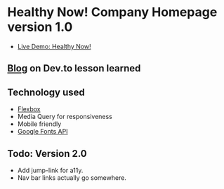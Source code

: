 # Healthy Now! Company Homepage version 1.0

- [Live Demo: Healthy Now!](https://heggy231.github.io/AboutMyCompany/)

## [Blog](https://dev.to/heggy231/flexbox-with-my-fictional-company-home-page-1ibo) on Dev.to lesson learned

## Technology used

- [Flexbox](https://flexboxzombies.com/p/flexbox-zombies)
- Media Query for responsiveness
- Mobile friendly
- [Google Fonts API](https://fonts.google.com/)

## Todo: Version 2.0 

- Add jump-link for a11y.
- Nav bar links actually go somewhere.